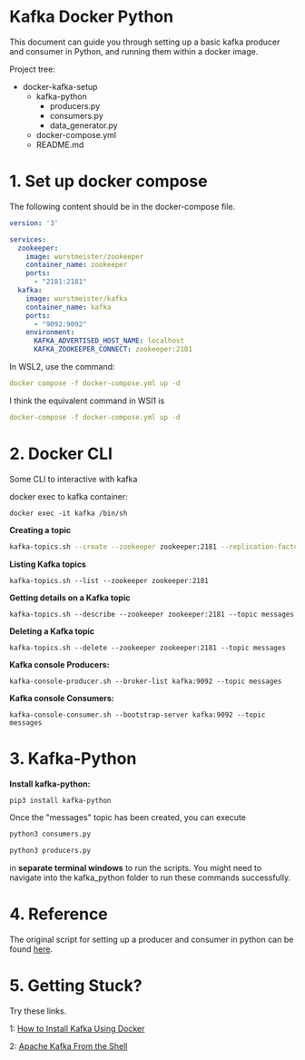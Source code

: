 # Kafka Docker Python

This document can guide you through setting up a basic kafka producer and consumer in Python, and running them within a docker image.

Project tree:

- docker-kafka-setup
    - kafka-python
        - producers.py
        - consumers.py
        - data_generator.py
    - docker-compose.yml
    - README.md

# 1. Set up docker compose

The following content should be in the docker-compose file. 

```yaml
version: '3'

services:
  zookeeper:
    image: wurstmeister/zookeeper
    container_name: zookeeper
    ports:
      - "2181:2181"
  kafka:
    image: wurstmeister/kafka
    container_name: kafka
    ports:
      - "9092:9092"
    environment:
      KAFKA_ADVERTISED_HOST_NAME: localhost
      KAFKA_ZOOKEEPER_CONNECT: zookeeper:2181
```

In WSL2, use the command:

```yaml
docker compose -f docker-compose.yml up -d
```

I think the equivalent command in WSl1 is
```yaml
docker-compose -f docker-compose.yml up -d
```

# 2. Docker CLI

Some CLI to interactive with kafka

docker exec to kafka container:  

`docker exec -it kafka /bin/sh`

****Creating a topic****

```bash
kafka-topics.sh --create --zookeeper zookeeper:2181 --replication-factor 1 --partitions 1 --topic message
```

****Listing Kafka topics****

`kafka-topics.sh --list --zookeeper zookeeper:2181`

****Getting details on a Kafka topic****

`kafka-topics.sh --describe --zookeeper zookeeper:2181 --topic messages`

****Deleting a Kafka topic****

`kafka-topics.sh --delete --zookeeper zookeeper:2181 --topic messages`

****Kafka console Producers:****

`kafka-console-producer.sh --broker-list kafka:9092 --topic messages`

**Kafka console Consumers:**

`kafka-console-consumer.sh --bootstrap-server kafka:9092 --topic messages`

# 3. Kafka-Python

**Install kafka-python:**

```bash
pip3 install kafka-python
```

Once the "messages" topic has been created, you can execute

```bash
python3 consumers.py
```

```bash
python3 producers.py
```

in **separate terminal windows** to run the scripts. You might need to navigate into the kafka_python folder to run these commands successfully.

# 4. Reference

The original script for setting up a producer and consumer in python can be found [here](https://github.com/better-data-science/Apache-Kafka-in-Python).

# 5. Getting Stuck?

Try these links.

1: [How to Install Kafka Using Docker](https://betterdatascience.com/how-to-install-apache-kafka-using-docker-the-easy-way/)

2: [Apache Kafka From the Shell](https://betterdatascience.com/master-the-kafka-shell-in-5-minutes-topics-producers-and-consumers-explained/)
